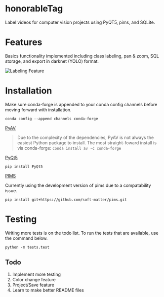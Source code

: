 # honorableTag

Label videos for computer vision projects using PyQT5, pims, and SQLite.

# Features

Basics functionality implemented including class labeling, pan & zoom, SQL storage, and export in darknet (YOLO) format.

![Labeling Feature](https://media.giphy.com/media/fYC5IGe6ApmXwRgncP/giphy.gif)

# Installation
Make sure conda-forge is appended to your conda config channels before moving forward with installation.

`conda config --append channels conda-forge`


[PyAV](https://github.com/mikeboers/PyAV)
> Due to the complexity of the dependencies, PyAV is not always the easiest Python package to install. The most straight-foward install is via conda-forge:
`conda install av -c conda-forge`


[PyQt5](https://pypi.org/project/PyQt5/)

`pip install PyQt5`


[PIMS](https://github.com/soft-matter/pims)

Currently using the development version of pims due to a compatability issue.

`pip install git+https://github.com/soft-matter/pims.git`


# Testing
Writing more tests is on the todo list. To run the tests that are available, use the command below.

`python -m tests.test`


## Todo

1. Implement more testing
2. Color change feature
3. Project/Save feature
4. Learn to make better README files